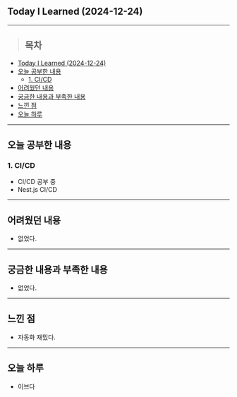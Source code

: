 ## Today I Learned (2024-12-24)
---
> ## 목차
- [Today I Learned (2024-12-24)](#today-i-learned-2024-12-24)
- [오늘 공부한 내용](#오늘-공부한-내용)
  - [1. CI/CD](#1-cicd)
- [어려웠던 내용](#어려웠던-내용)
- [궁금한 내용과 부족한 내용](#궁금한-내용과-부족한-내용)
- [느낀 점](#느낀-점)
- [오늘 하루](#오늘-하루)
---

## 오늘 공부한 내용
### 1. CI/CD
- CI/CD 공부 중
- Nest.js CI/CD
---
## 어려웠던 내용
- 없었다.
---
## 궁금한 내용과 부족한 내용
- 없었다.
---
## 느낀 점
- 자동화 재밌다.
---
## 오늘 하루
- 이브다
<!-- <img src="이미지 주소" width="100%" height="100%"/> -->

